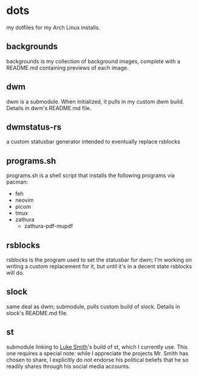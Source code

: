 # dots
my dotfiles for my Arch Linux installs.

## backgrounds
backgrounds is my collection of background images, complete with a README.md containing previews of each image.

## dwm
dwm is a submodule. When initialized, it pulls in my custom dwm build. Details in dwm's README.md file.

## dwmstatus-rs
a custom statusbar generator intended to eventually replace rsblocks

## programs.sh
programs.sh is a shell script that installs the following programs via pacman:
 - feh
 - neovim
 - picom
 - tmux
 - zathura
     - zathura-pdf-mupdf

## rsblocks
rsblocks is the program used to set the statusbar for dwm; I'm working on writing a custom replacement for it,
but until it's in a decent state rsblocks will do.

## slock
same deal as dwm; submodule, pulls custom build of slock. Details in slock's README.md file.

## st
submodule linking to [Luke Smith](https://github.com/LukeSmithxyz)'s build of st, which I currently use.
This one requires a special note: while I appreciate the projects Mr. Smith has chosen to share, I explicitly do
*not* endorse his political beliefs that he so readily shares through his social media accounts.
